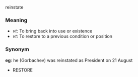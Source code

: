 reinstate
### Meaning
+ _vt_: To bring back into use or existence
+ _vt_: To restore to a previous condition or position

### Synonym

__eg__: he (Gorbachev) was reinstated as President on 21 August

+ RESTORE


